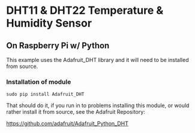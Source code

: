 # DHT11 & DHT22 Temperature & Humidity Sensor
## On Raspberry Pi w/ Python

This example uses the Adafruit_DHT library and it will need to be installed from source. 

### Installation of module
`sudo pip install Adafruit_DHT`

That should do it, if you run in to problems installing this module, or would rather install it from source, see the Adafruit Repository:

https://github.com/adafruit/Adafruit_Python_DHT
